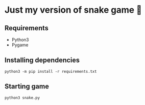 # Just my version of snake game 🐍

## Requirements
- Python3
- Pygame

## Installing dependencies
```shell
python3 -m pip install -r requirements.txt
```

## Starting game
```shell
python3 snake.py
```
